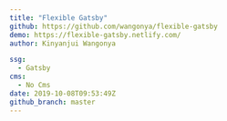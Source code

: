```yaml
---
title: "Flexible Gatsby"
github: https://github.com/wangonya/flexible-gatsby
demo: https://flexible-gatsby.netlify.com/
author: Kinyanjui Wangonya

ssg:
  - Gatsby
cms:
  - No Cms
date: 2019-10-08T09:53:49Z
github_branch: master
---
```

